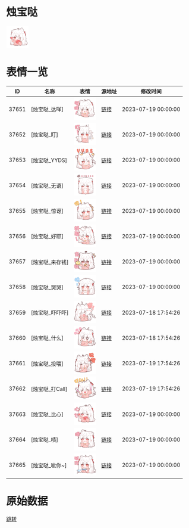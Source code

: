 # 烛宝哒

<img src="./cover.png" height="60" alt="cover" />

# 表情一览

|ID|名称|表情|源地址|修改时间|
|----|----|----|----|----|
|37651|[烛宝哒_达咩]|<img src="./pic/037651_%5B烛宝哒_达咩%5D.png" height="60" alt="达咩"/>|[链接](https://i0.hdslb.com/bfs/garb/5ee4064a94205c977e0f9a581e4f536593739928.png)|2023-07-19 00:00:00|
|37652|[烛宝哒_盯]|<img src="./pic/037652_%5B烛宝哒_盯%5D.png" height="60" alt="盯"/>|[链接](https://i0.hdslb.com/bfs/garb/e94c2e132f71957d721e698fa8eded10dde9610f.png)|2023-07-19 00:00:00|
|37653|[烛宝哒_YYDS]|<img src="./pic/037653_%5B烛宝哒_YYDS%5D.png" height="60" alt="YYDS"/>|[链接](https://i0.hdslb.com/bfs/garb/4c14d01fd6a6e2dc05b532ef92608dd1e4d86f38.png)|2023-07-19 00:00:00|
|37654|[烛宝哒_无语]|<img src="./pic/037654_%5B烛宝哒_无语%5D.png" height="60" alt="无语"/>|[链接](https://i0.hdslb.com/bfs/garb/31ab347038c4d3663999f3103aa3383306d31354.png)|2023-07-19 00:00:00|
|37655|[烛宝哒_惊讶]|<img src="./pic/037655_%5B烛宝哒_惊讶%5D.png" height="60" alt="惊讶"/>|[链接](https://i0.hdslb.com/bfs/garb/3067e06e09e14ddbd469d723ca7eb32577c669f0.png)|2023-07-19 00:00:00|
|37656|[烛宝哒_好耶]|<img src="./pic/037656_%5B烛宝哒_好耶%5D.png" height="60" alt="好耶"/>|[链接](https://i0.hdslb.com/bfs/garb/632899707798d071f0ec0e410bca03b40a9ab591.png)|2023-07-19 00:00:00|
|37657|[烛宝哒_来存钱]|<img src="./pic/037657_%5B烛宝哒_来存钱%5D.png" height="60" alt="来存钱"/>|[链接](https://i0.hdslb.com/bfs/garb/74754d8813e8cc27aac29999fae64c14e5c05bee.png)|2023-07-19 00:00:00|
|37658|[烛宝哒_哭哭]|<img src="./pic/037658_%5B烛宝哒_哭哭%5D.png" height="60" alt="哭哭"/>|[链接](https://i0.hdslb.com/bfs/garb/93135e25402a9caff182c6022247446c3caa18e5.png)|2023-07-19 00:00:00|
|37659|[烛宝哒_吓吓吓]|<img src="./pic/037659_%5B烛宝哒_吓吓吓%5D.png" height="60" alt="吓吓吓"/>|[链接](https://i0.hdslb.com/bfs/garb/ffd7db7aa0fa92cc71865173328b839d484474f3.png)|2023-07-18 17:54:26|
|37660|[烛宝哒_什么]|<img src="./pic/037660_%5B烛宝哒_什么%5D.png" height="60" alt="什么"/>|[链接](https://i0.hdslb.com/bfs/garb/ec3a2d2fdeb14600ea25205e8123ff7e960b2dc3.png)|2023-07-18 17:54:26|
|37661|[烛宝哒_投喂]|<img src="./pic/037661_%5B烛宝哒_投喂%5D.png" height="60" alt="投喂"/>|[链接](https://i0.hdslb.com/bfs/garb/8b4d85c62fb7f556e88df8f2ed4b02a5d65da3de.png)|2023-07-19 17:54:26|
|37662|[烛宝哒_打Call]|<img src="./pic/037662_%5B烛宝哒_打Call%5D.png" height="60" alt="打Call"/>|[链接](https://i0.hdslb.com/bfs/garb/acef5b39e7bab4c1540f09581174d9d0c23464c0.png)|2023-07-19 17:54:26|
|37663|[烛宝哒_比心]|<img src="./pic/037663_%5B烛宝哒_比心%5D.png" height="60" alt="比心"/>|[链接](https://i0.hdslb.com/bfs/garb/9a89bdc19c1f192dd2906359cd60ddb1c8711a06.png)|2023-07-19 00:00:00|
|37664|[烛宝哒_啧]|<img src="./pic/037664_%5B烛宝哒_啧%5D.png" height="60" alt="啧"/>|[链接](https://i0.hdslb.com/bfs/garb/32c3c225cc12ad6b44f8019147d5238e798cb602.png)|2023-07-19 00:00:00|
|37665|[烛宝哒_呲你~]|<img src="./pic/037665_%5B烛宝哒_呲你~%5D.png" height="60" alt="呲你~"/>|[链接](https://i0.hdslb.com/bfs/garb/50c614d27d3545672ecf37dc16a4b010c448bd19.png)|2023-07-19 00:00:00|

# 原始数据

[跳转](./raw.json)

